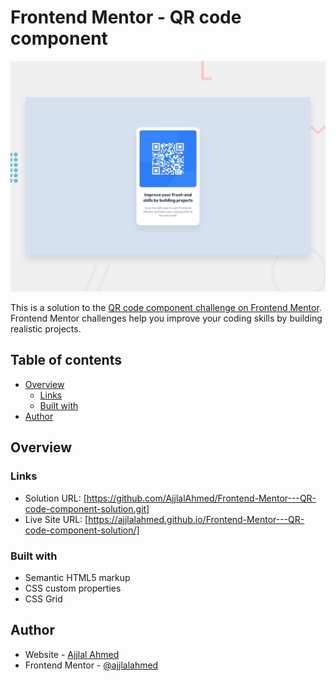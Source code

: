 # Frontend Mentor - QR code component

![Design preview for the QR code component coding challenge](./design/desktop-preview.jpg)

This is a solution to the [QR code component challenge on Frontend Mentor](https://www.frontendmentor.io/challenges/qr-code-component-iux_sIO_H). Frontend Mentor challenges help you improve your coding skills by building realistic projects.

## Table of contents

- [Overview](#overview)
  - [Links](#links)
  - [Built with](#built-with)
- [Author](#author)



## Overview

### Links

- Solution URL: [https://github.com/AjjlalAhmed/Frontend-Mentor---QR-code-component-solution.git]
- Live Site URL: [https://ajjlalahmed.github.io/Frontend-Mentor---QR-code-component-solution/]

### Built with

- Semantic HTML5 markup
- CSS custom properties
- CSS Grid

## Author

- Website - [Ajjlal Ahmed](https://ajjlalahmed.vercel.app/)
- Frontend Mentor - [@ajjlalahmed](https://www.frontendmentor.io/profile/ajjlalahmed)
